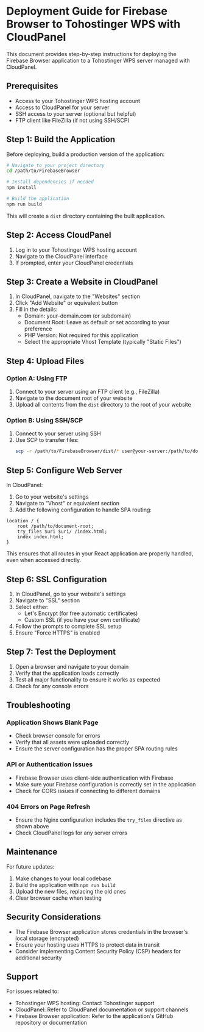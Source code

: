 # Deployment Guide for Firebase Browser to Tohostinger WPS with CloudPanel

This document provides step-by-step instructions for deploying the Firebase Browser application to a Tohostinger WPS server managed with CloudPanel.

## Prerequisites

- Access to your Tohostinger WPS hosting account
- Access to CloudPanel for your server
- SSH access to your server (optional but helpful)
- FTP client like FileZilla (if not using SSH/SCP)

## Step 1: Build the Application

Before deploying, build a production version of the application:

```bash
# Navigate to your project directory
cd /path/to/FirebaseBrowser

# Install dependencies if needed
npm install

# Build the application
npm run build
```

This will create a `dist` directory containing the built application.

## Step 2: Access CloudPanel

1. Log in to your Tohostinger WPS hosting account
2. Navigate to the CloudPanel interface
3. If prompted, enter your CloudPanel credentials

## Step 3: Create a Website in CloudPanel

1. In CloudPanel, navigate to the "Websites" section
2. Click "Add Website" or equivalent button
3. Fill in the details:
   - Domain: your-domain.com (or subdomain)
   - Document Root: Leave as default or set according to your preference
   - PHP Version: Not required for this application
   - Select the appropriate Vhost Template (typically "Static Files")

## Step 4: Upload Files

### Option A: Using FTP

1. Connect to your server using an FTP client (e.g., FileZilla)
2. Navigate to the document root of your website
3. Upload all contents from the `dist` directory to the root of your website

### Option B: Using SSH/SCP

1. Connect to your server using SSH
2. Use SCP to transfer files:
   ```bash
   scp -r /path/to/FirebaseBrowser/dist/* user@your-server:/path/to/document-root/
   ```

## Step 5: Configure Web Server

In CloudPanel:

1. Go to your website's settings
2. Navigate to "Vhost" or equivalent section
3. Add the following configuration to handle SPA routing:

```nginx
location / {
    root /path/to/document-root;
    try_files $uri $uri/ /index.html;
    index index.html;
}
```

This ensures that all routes in your React application are properly handled, even when accessed directly.

## Step 6: SSL Configuration

1. In CloudPanel, go to your website's settings
2. Navigate to "SSL" section
3. Select either:
   - Let's Encrypt (for free automatic certificates)
   - Custom SSL (if you have your own certificate)
4. Follow the prompts to complete SSL setup
5. Ensure "Force HTTPS" is enabled

## Step 7: Test the Deployment

1. Open a browser and navigate to your domain
2. Verify that the application loads correctly
3. Test all major functionality to ensure it works as expected
4. Check for any console errors

## Troubleshooting

### Application Shows Blank Page

- Check browser console for errors
- Verify that all assets were uploaded correctly
- Ensure the server configuration has the proper SPA routing rules

### API or Authentication Issues

- Firebase Browser uses client-side authentication with Firebase
- Make sure your Firebase configuration is correctly set in the application
- Check for CORS issues if connecting to different domains

### 404 Errors on Page Refresh

- Ensure the Nginx configuration includes the `try_files` directive as shown above
- Check CloudPanel logs for any server errors

## Maintenance

For future updates:

1. Make changes to your local codebase
2. Build the application with `npm run build`
3. Upload the new files, replacing the old ones
4. Clear browser cache when testing

## Security Considerations

- The Firebase Browser application stores credentials in the browser's local storage (encrypted)
- Ensure your hosting uses HTTPS to protect data in transit
- Consider implementing Content Security Policy (CSP) headers for additional security

## Support

For issues related to:

- Tohostinger WPS hosting: Contact Tohostinger support
- CloudPanel: Refer to CloudPanel documentation or support channels
- Firebase Browser application: Refer to the application's GitHub repository or documentation 